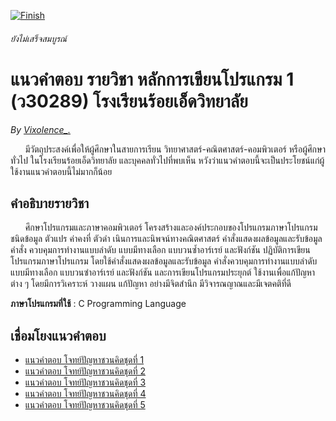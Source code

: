 [![Finish](https://img.shields.io/badge/Finish-false-red.svg)](https://travis-ci.org/rstacruz/REPO) 
###### ยังไม่เสร็จสมบูรณ์

# แนวคำตอบ รายวิชา หลักการเขียนโปรแกรม 1 (ว30289) โรงเรียนร้อยเอ็ดวิทยาลัย
*By [Vixolence_.](https://github.com/Vixolence)* 

&nbsp;&nbsp;&nbsp;&nbsp;&nbsp;&nbsp;มีวัตถุประสงค์เพื่อให้ผู้ศึกษาในสายการเรียน วิทยาศาสตร์-คณิตศาสตร์-คอมพิวเตอร์ หรือผู้ศึกษาทั่วไป ในโรงเรียนร้อยเอ็ดวิทยาลัย และบุคคลทั่วไปที่พบเห็น หวังว่าแนวคำตอบนี้จะเป็นประโยชน์แก่ผู้ใช้งานแนวคำตอบนี้ไม่มากก็น้อย

## คำอธิบายรายวิชา
&nbsp;&nbsp;&nbsp;&nbsp;&nbsp;&nbsp;ศึกษาโปรแกรมและภาษาคอมพิวเตอร์ โครงสร้างและองค์ประกอบของโปรแกรมภาษาโปรแกรมชนิดข้อมูล ตัวแปร ค่าคงที่ ตัวดำ เนินการและนิพจน์ทางคณิตศาสตร์ คำสั่งแสดงผลข้อมูลและรับข้อมูล คำสั่ง ควบคุมการทำงานแบบลำดับ แบบมีทางเลือก แบบวนซ้ำอาร์เรย์ และฟังก์ชัน ปฏิบัติการเขียนโปรแกรมภาษาโปรแกรม โดยใช้คำสั่งแสดงผลข้อมูลและรับข้อมูล คำสั่งควบคุมการทำงานแบบลำดับ แบบมีทางเลือก แบบวนซำอาร์เรย์ และฟังก์ชัน และการเขียนโปรแกรมประยุกต์ ใช้งานเพื่อแก้ปัญหาต่าง ๆ โดยมีการวิเคราะห์ วางแผน แก้ปัญหา อย่างมีจิตสำนึก มีวิจารณญาณและมีเจตคติที่ดี

__**ภาษาโปรแกรมที่ใช้**__ : C Programming Language

## เชื่อมโยงแนวคำตอบ
- [แนวคำตอบ โจทย์ปัญหาชวนคิดชุดที่ 1 ](https://github.com/Vixolence/jetavat-c-answer/blob/master/description/summary-1/summary-1.md)
- [แนวคำตอบ โจทย์ปัญหาชวนคิดชุดที่ 2 ](https://github.com/Vixolence/jetavat-c-answer/blob/master/description/summary-2/summary-2.md)
- [แนวคำตอบ โจทย์ปัญหาชวนคิดชุดที่ 3 ](https://github.com/Vixolence/jetavat-c-answer/blob/master/description/summary-3/summary-3.md)
- [แนวคำตอบ โจทย์ปัญหาชวนคิดชุดที่ 4 ](https://github.com/Vixolence/jetavat-c-answer/blob/master/description/summary-4/summary-4.md)
- [แนวคำตอบ โจทย์ปัญหาชวนคิดชุดที่ 5 ](https://github.com/Vixolence/jetavat-c-answer/blob/master/description/summary-4/summary-5.md)
